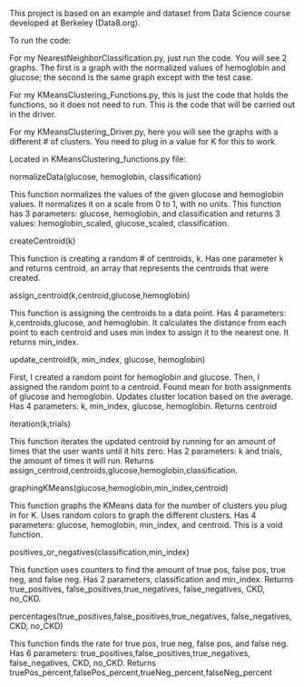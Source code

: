 This project is based on an example and dataset from Data Science course developed at Berkeley (Data8.org).

To run the code:

For my NearestNeighborClassification.py, just run the code. You will see 2 graphs. The first is a graph with the normalized values of hemoglobin and glucose; the second is the same graph except with the test case.

For my KMeansClustering_Functions.py, this is just the code that holds the functions, so it does not need to run. This is the code that will be carried out in the driver.


For my KMeansClustering_Driver.py, here you will see the graphs with a different # of clusters. You need to plug in a value for K for this to work.




Located in KMeansClustering_functions.py file:




normalizeData(glucose, hemoglobin, classification)

This function normalizes the values of the given glucose and hemoglobin values. It normalizes it on a scale from 0 to 1, with no units. This function has 3 parameters: glucose, hemoglobin, and classification and returns 3 values: hemoglobin_scaled, glucose_scaled, classification.




createCentroid(k)

This function is creating a random # of centroids, k. Has one parameter k and returns centroid, an array that represents the centroids that were created.




assign_centroid(k,centroid,glucose,hemoglobin)

This function is assigning the centroids to a data point. Has 4 parameters: k,centroids,glucose, and hemoglobin. It calculates the distance from each point to each centroid and uses min index to assign it to the nearest one. It returns min_index.




update_centroid(k, min_index, glucose, hemoglobin)

First, I created a random point for hemoglobin and glucose. Then, I assigned the random point to a centroid. Found mean for both assignments of glucose and hemoglobin. Updates cluster location based on the average. Has 4 parameters: k, min_index, glucose, hemoglobin. Returns centroid




iteration(k,trials)

This function iterates the updated centroid by running for an amount of times that the user wants until it hits zero. Has 2 parameters: k and trials, the amount of times it will run. Returns assign_centroid,centroids,glucose,hemoglobin,classification.




graphingKMeans(glucose,hemoglobin,min_index,centroid)

This function graphs the KMeans data for the number of clusters you plug in for K. Uses random colors to graph the different clusters. Has 4 parameters: glucose, hemoglobin, min_index, and centroid. This is a void function.




positives_or_negatives(classification,min_index)

This function uses counters to find the amount of true pos, false pos, true neg, and false neg. Has 2 parameters, classification and min_index. Returns true_positives, false_positives,true_negatives, false_negatives, CKD, no_CKD.




percentages(true_positives,false_positives,true_negatives, false_negatives, CKD, no_CKD)

This function finds the rate for true pos, true neg, false pos, and false neg. Has 6 parameters: true_positives,false_positives,true_negatives, false_negatives, CKD, no_CKD. Returns truePos_percent,falsePos_percent,trueNeg_percent,falseNeg_percent


